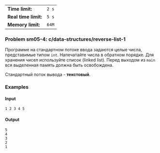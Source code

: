 |                      |       |
|----------------------|-------|
| **Time limit:**      | `2 s` |
| **Real time limit:** | `5 s` |
| **Memory limit:**    | `64M` |


### Problem sm05-4: c/data-structures/reverse-list-1

Программе на стандартном потоке ввода задаются целые числа, представимые типом `int`. Напечатайте
числа в обратном порядке. Для хранения чисел используйте список (linked list). Перед выходом из
`main` вся выделенная память должна быть освобождена.

Стандартный поток вывода - **текстовый**.

### Examples

#### Input

    
    
    1 2 3 4 5

#### Output

    
    
    5
    4
    3
    2
    1

